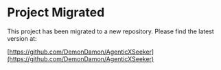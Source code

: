 # Project Migrated

This project has been migrated to a new repository. Please find the latest version at:

[https://github.com/DemonDamon/AgenticXSeeker](https://github.com/DemonDamon/AgenticXSeeker)